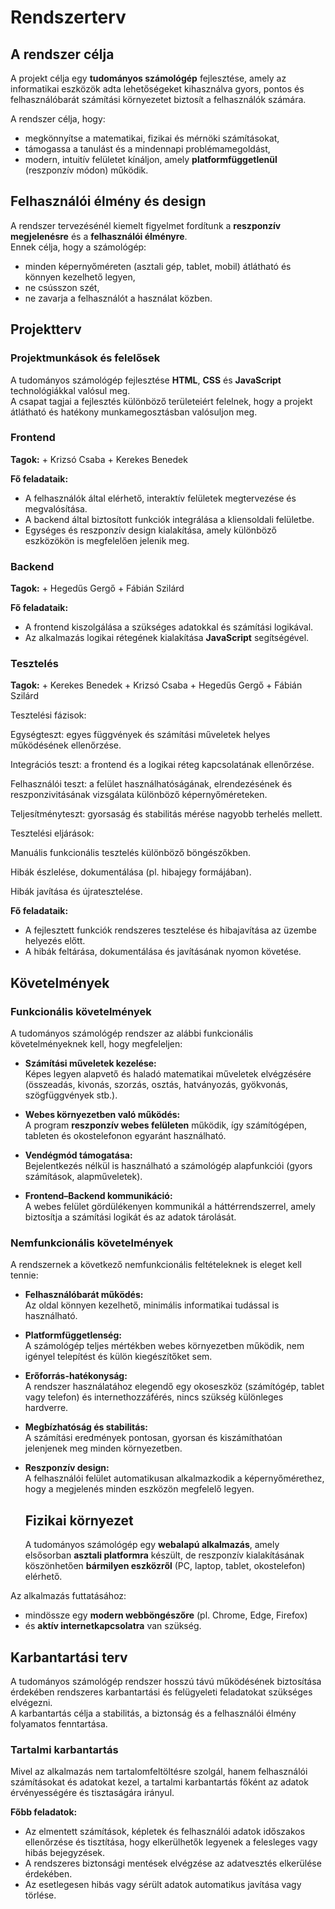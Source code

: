 # Rendszerterv

## A rendszer célja
A projekt célja egy **tudományos számológép** fejlesztése, amely az informatikai eszközök adta lehetőségeket kihasználva gyors, pontos és felhasználóbarát számítási környezetet biztosít a felhasználók számára.  

A rendszer célja, hogy:
- megkönnyítse a matematikai, fizikai és mérnöki számításokat,  
- támogassa a tanulást és a mindennapi problémamegoldást,  
- modern, intuitív felületet kínáljon, amely **platformfüggetlenül** (reszponzív módon) működik.

## Felhasználói élmény és design

A rendszer tervezésénél kiemelt figyelmet fordítunk a **reszponzív megjelenésre** és a **felhasználói élményre**.  
Ennek célja, hogy a számológép:
- minden képernyőméreten (asztali gép, tablet, mobil) átlátható és könnyen kezelhető legyen,  
- ne csússzon szét,  
- ne zavarja a felhasználót a használat közben.

## Projektterv

### Projektmunkások és felelősek

A tudományos számológép fejlesztése **HTML**, **CSS** és **JavaScript** technológiákkal valósul meg.  
A csapat tagjai a fejlesztés különböző területeiért felelnek, hogy a projekt átlátható és hatékony munkamegosztásban valósuljon meg.

### Frontend

**Tagok:**
    + Krizsó Csaba
    + Kerekes Benedek

**Fő feladataik:**
- A felhasználók által elérhető, interaktív felületek megtervezése és megvalósítása.  
- A backend által biztosított funkciók integrálása a kliensoldali felületbe.  
- Egységes és reszponzív design kialakítása, amely különböző eszközökön is megfelelően jelenik meg.

### Backend

**Tagok:**
    + Hegedűs Gergő
    + Fábián Szilárd

**Fő feladataik:**
- A frontend kiszolgálása a szükséges adatokkal és számítási logikával.  
- Az alkalmazás logikai rétegének kialakítása **JavaScript** segítségével.

### Tesztelés

**Tagok:**
    + Kerekes Benedek
    + Krizsó Csaba
    + Hegedűs Gergő
    + Fábián Szilárd

Tesztelési fázisok:

Egységteszt: egyes függvények és számítási műveletek helyes működésének ellenőrzése.

Integrációs teszt: a frontend és a logikai réteg kapcsolatának ellenőrzése.

Felhasználói teszt: a felület használhatóságának, elrendezésének és reszponzivitásának vizsgálata különböző képernyőméreteken.

Teljesítményteszt: gyorsaság és stabilitás mérése nagyobb terhelés mellett.

Tesztelési eljárások:

Manuális funkcionális tesztelés különböző böngészőkben.

Hibák észlelése, dokumentálása (pl. hibajegy formájában).

Hibák javítása és újratesztelése.


**Fő feladataik:**
- A fejlesztett funkciók rendszeres tesztelése és hibajavítása az üzembe helyezés előtt.  
- A hibák feltárása, dokumentálása és javításának nyomon követése.

## Követelmények

### Funkcionális követelmények

A tudományos számológép rendszer az alábbi funkcionális követelményeknek kell, hogy megfeleljen:

- **Számítási műveletek kezelése:**  
  Képes legyen alapvető és haladó matematikai műveletek elvégzésére (összeadás, kivonás, szorzás, osztás, hatványozás, gyökvonás, szögfüggvények stb.).  
   

- **Webes környezetben való működés:**  
  A program **reszponzív webes felületen** működik, így számítógépen, tableten és okostelefonon egyaránt használható.  

- **Vendégmód támogatása:**  
  Bejelentkezés nélkül is használható a számológép alapfunkciói (gyors számítások, alapműveletek).  
 

- **Frontend–Backend kommunikáció:**  
  A webes felület gördülékenyen kommunikál a háttérrendszerrel, amely biztosítja a számítási logikát és az adatok tárolását.


### Nemfunkcionális követelmények

A rendszernek a következő nemfunkcionális feltételeknek is eleget kell tennie:
   

- **Felhasználóbarát működés:**  
  Az oldal könnyen kezelhető, minimális informatikai tudással is használható.  

- **Platformfüggetlenség:**  
  A számológép teljes mértékben webes környezetben működik, nem igényel telepítést és külön kiegészítőket sem.  

- **Erőforrás-hatékonyság:**  
  A rendszer használatához elegendő egy okoseszköz (számítógép, tablet vagy telefon) és internethozzáférés, nincs szükség különleges hardverre.  

- **Megbízhatóság és stabilitás:**  
  A számítási eredmények pontosan, gyorsan és kiszámíthatóan jelenjenek meg minden környezetben.  

- **Reszponzív design:**  
  A felhasználói felület automatikusan alkalmazkodik a képernyőmérethez, hogy a megjelenés minden eszközön megfelelő legyen.  

  ## Fizikai környezet

  A tudományos számológép egy **webalapú alkalmazás**, amely elsősorban **asztali platformra** készült, de reszponzív kialakításának köszönhetően **bármilyen eszközről** (PC, laptop, tablet, okostelefon) elérhető.

Az alkalmazás futtatásához:
- mindössze egy **modern webböngészőre** (pl. Chrome, Edge, Firefox)  
- és **aktív internetkapcsolatra** van szükség.

## Karbantartási terv

A tudományos számológép rendszer hosszú távú működésének biztosítása érdekében rendszeres karbantartási és felügyeleti feladatokat szükséges elvégezni.  
A karbantartás célja a stabilitás, a biztonság és a felhasználói élmény folyamatos fenntartása.

### Tartalmi karbantartás

Mivel az alkalmazás nem tartalomfeltöltésre szolgál, hanem felhasználói számításokat és adatokat kezel, a tartalmi karbantartás főként az adatok érvényességére és tisztaságára irányul.

**Főbb feladatok:**
- Az elmentett számítások, képletek és felhasználói adatok időszakos ellenőrzése és tisztítása, hogy elkerülhetők legyenek a felesleges vagy hibás bejegyzések.  
- A rendszeres biztonsági mentések elvégzése az adatvesztés elkerülése érdekében.  
- Az esetlegesen hibás vagy sérült adatok automatikus javítása vagy törlése.


